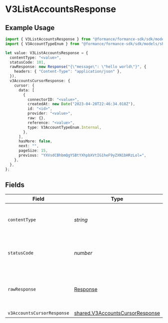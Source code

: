 # V3ListAccountsResponse

## Example Usage

```typescript
import { V3ListAccountsResponse } from "@formance/formance-sdk/sdk/models/operations";
import { V3AccountTypeEnum } from "@formance/formance-sdk/sdk/models/shared";

let value: V3ListAccountsResponse = {
  contentType: "<value>",
  statusCode: 101,
  rawResponse: new Response("{\"message\": \"hello world\"}", {
    headers: { "Content-Type": "application/json" },
  }),
  v3AccountsCursorResponse: {
    cursor: {
      data: [
        {
          connectorID: "<value>",
          createdAt: new Date("2023-04-28T22:46:34.018Z"),
          id: "<id>",
          provider: "<value>",
          raw: {},
          reference: "<value>",
          type: V3AccountTypeEnum.Internal,
        },
      ],
      hasMore: false,
      next: "",
      pageSize: 15,
      previous: "YXVsdCBhbmQgYSBtYXhpbXVtIG1heF9yZXN1bHRzLol=",
    },
  },
};
```

## Fields

| Field                                                                                     | Type                                                                                      | Required                                                                                  | Description                                                                               |
| ----------------------------------------------------------------------------------------- | ----------------------------------------------------------------------------------------- | ----------------------------------------------------------------------------------------- | ----------------------------------------------------------------------------------------- |
| `contentType`                                                                             | *string*                                                                                  | :heavy_check_mark:                                                                        | HTTP response content type for this operation                                             |
| `statusCode`                                                                              | *number*                                                                                  | :heavy_check_mark:                                                                        | HTTP response status code for this operation                                              |
| `rawResponse`                                                                             | [Response](https://developer.mozilla.org/en-US/docs/Web/API/Response)                     | :heavy_check_mark:                                                                        | Raw HTTP response; suitable for custom response parsing                                   |
| `v3AccountsCursorResponse`                                                                | [shared.V3AccountsCursorResponse](../../../sdk/models/shared/v3accountscursorresponse.md) | :heavy_minus_sign:                                                                        | OK                                                                                        |